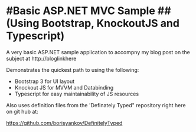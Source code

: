 #Basic ASP.NET MVC Sample
##(Using Bootstrap, KnockoutJS and Typescript)
=====================================================================

A very basic ASP.NET sample application to accompny my blog post on the subject at http://bloglinkhere

Demonstrates the quickest path to using the following:

* Bootstrap 3 for UI layout 
* Knockout JS for MVVM and Databinding
* Typescript for easy maintainability of JS resources

Also uses definition files from the 'Definately Typed" repository right here on git hub at:

https://github.com/borisyankov/DefinitelyTyped
